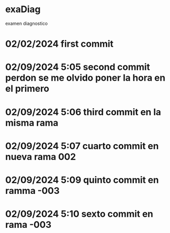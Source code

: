 # exaDiag
examen diagnostico
# 02/02/2024 first commit
# 02/09/2024 5:05 second commit perdon se me olvido poner la hora en el primero
# 02/09/2024 5:06 third commit en la misma rama
# 02/09/2024 5:07 cuarto commit en nueva rama 002
# 02/09/2024 5:09 quinto commit en ramma -003
# 02/09/2024 5:10 sexto commit en rama -003
